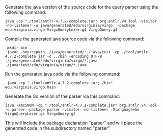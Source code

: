 Generate the java version of the source code for the query parser using the following command:

    java -cp "./tool/antlr-4.7.2-complete.jar" org.antlr.v4.Tool -visitor -no-listener -o java/generated/edu/virginia/virgo  -package edu.virginia.virgo VirgoQueryLexer.g4 VirgoQuery.g4

Compile the generated java source code via the following command:
 
     mkdir bin
     javac -sourcepath ./java/generated/:./java/test -cp ./tool/antlr-4.7.2-complete.jar -d ../bin -encoding UTF-8  ./java/generated/edu/virginia/virgo/*.java ./java/test/edu/virginia/virgo/*.java

Run the generated java code via the following command:

     java -cp "./tool/antlr-4.7.2-complete.jar;./bin" edu.virginia.virgo.Main

Generate the Go version of the parser via this command:

    java -Xmx500M -cp "./tool/antlr-4.7.2-complete.jar" org.antlr.v4.Tool -o parser -package parser -visitor -no-listener -Dlanguage=Go VirgoQueryLexer.g4 VirgoQuery.g4

This will include the package declaration "parser" and will place the generated code in the subdirectory named "parser" 
